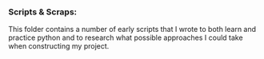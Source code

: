 ### Scripts & Scraps:
This folder contains a number of early scripts that I wrote to both learn and practice python and to research what possible approaches I could take when constructing my project.